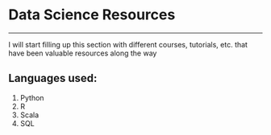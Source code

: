 # Data Science Resources
------

I will start filling up this section with different courses, tutorials, etc. that have been valuable resources along the way

## Languages used:

1. Python
2. R
3. Scala
4. SQL 

